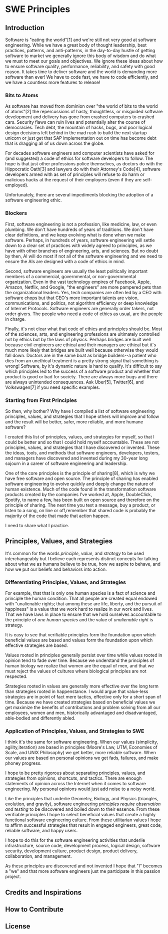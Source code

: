 # SWE Principles

## Introduction

Software is "eating the world"[1] and we're still not very good at software engineering. While we have a great body of thought leadership, best practices, patterns, and anti-patterns, in the day-to-day hustle of getting software to market we generally ignore this body of wisdom and do what we must to meet our goals and objectives. We ignore these ideas about how to ensure software quality, performance, reliability, and safety with good reason. It takes time to deliver software and the world is demanding more software than ever! We have to code fast, we have to code efficiently, and we have a countless more features to release!

### Bits to Atoms

As software has moved from dominion over "the world of bits to the world of atoms"[2] the repercussions of hasty, thoughtless, or misguided software development and delivery has gone from crashed computers to crashed cars. Security flaws can ruin lives and potentially alter the course of democracies. Tech debt, the mountain of hacks, bugs, and poor logical design decisions left behind in the mad rush to build the next startup unicorn or just get that SAP implementation out on time has become debt that is dragging all of us down across the globe.

For decades software engineers and computer scientists have asked for (and suggested) a code of ethics for software developers to follow. The hope is that just other professions police themselves, as doctors do with the Hippocratic Oath[3] and lawyers do with their Attorney's Code[4], software developers armed with as set of principles will refuse to do harm or malicious hacks at the request of their employers (even if they are self-employed).

Unfortunately, there are several impediments blocking the adoption of a software engineering ethic.

### Blockers

First, software engineering is not a profession, like medicine, law, or even plumbing. We don't have hundreds of years of traditions. We don't have clear definitions, and we keep evolving what is done when we make software. Perhaps, in hundreds of years, software engineering will settle down to a clear set of practices with widely agreed to principles, as we have with other branches of engineering, arts, and sciences. But no doubt by then, AI will do most if not all of the software engineering and we need to ensure the AIs are designed with a code of ethics in mind.

Second, software engineers are usually the least politically important members of a commercial, governmental, or non-governmental organization. Even in the vast technology empires of Facebook, Apple, Amazon, Netflix, and Google, "the engineers" are more pampered pets than the organizational leaders. Yes, tech companies are often led by a CEO with software chops but that CEO's more important talents are vision, communications, and politics, not algorithm efficiency or deep knowledge of Internet Protocols. Software engineers are generally order takers, not order givers. The people who need a code of ethics as usual, are the people in charge.

Finally, it's not clear what that code of ethics and principles should be. Most of the sciences, arts, and engineering professions are ultimately controlled not by ethics but by the laws of physics. Perhaps bridges are built well because civil engineers are ethical and their managers are ethical but it's much more likely that bridges are built well because otherwise they would fall down. Doctors are in the same boat as bridge builders--a patient who dies from an unethical treatment is a pretty strong signal that something is wrong! Software, by it's dynamic nature is hard to qualify. It's difficult to say which principles led to the success of a software product and whether that product is good or bad for society. There are always more bugs and there are always unintended consequences. Ask Uber[5], Twitter[6], and Volkswagen[7] if you need specific examples.

### Starting from First Principles

So then, why bother? Why have I compiled a list of software engineering principles, values, and strategies that I hope others will improve and follow and the result will be better, safer, more reliable, and more humane software?

I created this list of principles, values, and strategies for myself, so that I could be better and so that I could hold myself accountable. These are not principles, values, and strategies that I have discovered or invented. These the ideas, tools, and methods that software engineers, developers, testers, and managers have discovered and invented during my 30-year long sojourn in a career of software engineering and leadership.

One of the core principles is the principle of sharing[8], which is why we have free software and open source. The principle of sharing has enabled software engineering to evolve quickly and deeply change the nature of human existence. Much of the code found in the transformation software products created by the companies I've worked at, Apple, DoubleClick, Spotify, to name a few, has been built on open source and therefore on the principle of sharing. The next time you text a message, buy a product, or listen to a song, on line or off,remember that shared code is probably the majority of the code that made that action happen.

I need to share what I practice.

## Principles, Values, and Strategies

It's common for the words _principle_, _value_, and _strategy_ to be used interchangeably but I believe each represents distinct concepts for talking about what we as humans believe to be true, how we aspire to behave, and how we put our beliefs and behaviors into action.

### Differentiating Principles, Values, and Strategies

For example, that that is only one human species is a fact of science and principle the human condition. That all people are created equal endowed with "unalienable rights; that among these are life, liberty, and the pursuit of happiness" is a value that we work hard to realize in our work and lives. That we have laws in place to ensure that we hold ourselves accountable to the principle of _one human species_ and the value of _unalienable right_ is strategy.

It is easy to see that verifiable principles form the foundation upon which beneficial values are based and values form the foundation upon which effective strategies are based.

Values rooted in principles generally persist over time while values rooted in opinion tend to fade over time. Because we understand the principles of human biology we realize that women are the equal of men, and that we must reject the values of cultures where biological principles are not respected.

Strategies rooted in values are generally more effective over the long term than strategies rooted in happenstance. I would argue that value-less strategics are in point of fact mere tactics, effective only for a short span of time. Because we have created strategies based on beneficial values we get maximize the benefits of contributions and problem solving from all our employees, women and men, historically advantaged and disadvantaged, able-bodied and differently abled.

### Application of Principles, Values, and Strategies to SWE

I think it's the same for software engineering. When our values (simplicity, agility,iteration) are based in principles (Moore's Law, UTM, Economies of Scale, and UNIX Philosophy) we get better, more reliable software. When our values are based on personal opinions we get fads, failures, and make phoney progress.

I hope to be pretty rigorous about separating principles, values, and strategies from opinions, shortcuts, and tactics. There are enough statements of opinion across the Internet when it comes to software engineering. My personal opinions would just add noise to a noisy world.

Like the principles that underlie Geometry, Biology, and Physics (triangles, evolution, and gravity), software engineering _principles require observation and testing_ to be discovered and boiled down to their essence. From these verifiable principles I hope to select beneficial values that create a highly functional software engineering culture. From these utilitarian values I hope to affirm successful strategies that result in engaged engineers, great code, reliable software, and happy users.

I hope to do this for the software engineering activities that underlie infrastructure, source code, development process, logical design, software security, development culture, product design, product delivery, collaboration, and management.

As these principles are discovered and not invented I hope that "I" becomes a "we" and that more software engineers just me participate in this passion project.

## Credits and Inspirations

## How to Contribute

## License
